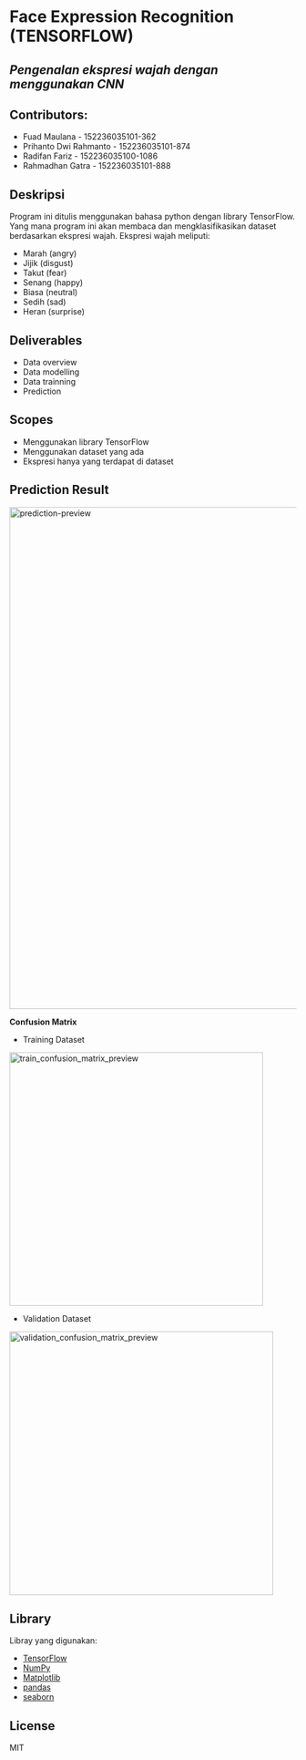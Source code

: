 # Face Expression Recognition (TENSORFLOW)
## _Pengenalan ekspresi wajah dengan menggunakan CNN_

## Contributors:
 - Fuad Maulana - 152236035101-362
 - Prihanto Dwi Rahmanto - 152236035101-874
 - Radifan Fariz - 152236035100-1086
 - Rahmadhan Gatra - 152236035101-888
 
## Deskripsi
Program ini ditulis menggunakan bahasa python dengan library TensorFlow. Yang mana program ini akan membaca dan mengklasifikasikan dataset berdasarkan ekspresi wajah. Ekspresi wajah meliputi:
- Marah (angry)
- Jijik (disgust)
- Takut (fear)
- Senang (happy)
- Biasa (neutral)
- Sedih (sad)
- Heran (surprise)

## Deliverables
- Data overview
- Data modelling
- Data trainning
- Prediction

## Scopes
- Menggunakan library TensorFlow
- Menggunakan dataset yang ada
- Ekspresi hanya yang terdapat di dataset


## Prediction Result
<img width="881" alt="prediction-preview" src="https://user-images.githubusercontent.com/53011897/180771947-786b6d7b-996f-4ef2-a288-278c943bc66b.png">

__Confusion Matrix__
 
- Training Dataset
<img width="445" alt="train_confusion_matrix_preview" src="https://user-images.githubusercontent.com/53011897/180772316-29e7c0aa-ad92-45c6-8918-68a7f8bdb3e3.png">

- Validation Dataset
<img width="463" alt="validation_confusion_matrix_preview" src="https://user-images.githubusercontent.com/53011897/180772333-59c653ad-f796-4f4f-bc2b-6005e8ae1ab4.png">


## Library
Libray yang digunakan:
- [TensorFlow]
- [NumPy]
- [Matplotlib]
- [pandas]
- [seaborn]

## License
MIT

   [TensorFlow]: <https://www.tensorflow.org/learn>
   [NumPy]: <https://numpy.org/doc/stable/>
   [Matplotlib]: <https://matplotlib.org/stable/index.html>
   [pandas]: <https://pandas.pydata.org/docs/>
   [seaborn]: <https://seaborn.pydata.org/tutorial.html>

